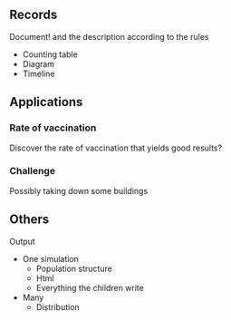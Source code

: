 ## Records

Document! and the description according to the rules

- Counting table
- Diagram
- Timeline



## Applications

### Rate of vaccination

Discover the rate of vaccination that yields good results?

### Challenge

Possibly taking down some buildings

## Others

Output
- One simulation
	- Population structure
	- Html
	- Everything the children write
- Many
	- Distribution